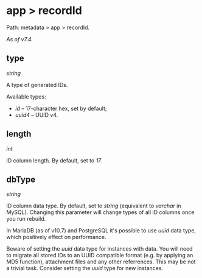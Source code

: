 # app > recordId

Path: metadata > app > recordId.

*As of v7.4.*

## type

*string*

A type of generated IDs.

Available types:

* *id* – 17-character hex, set by default;
* *uuid4* – UUID v4.

## length

*int*

ID column length. By default, set to *17*.

## dbType

*string*

ID column data type. By default, set to *string* (equivalent to *varchar* in MySQL). Changing this parameter will change types of all ID columns once you run rebuild.

In MariaDB (as of v10.7) and PostgreSQL it's possible to use *uuid* data type, which positively effect on performance.

Beware of setting the *uuid* data type for instances with data. You will need to migrate all stored IDs to an UUID compatible format (e.g. by applying an MD5 function), attachment files and any other referrences. This may be not a trivial task. Consider setting the *uuid* type for new instances.
